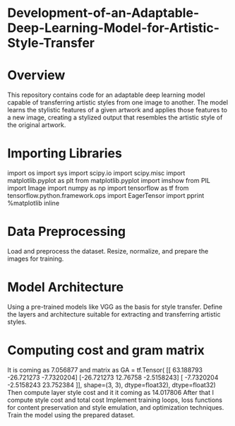 # Development-of-an-Adaptable-Deep-Learning-Model-for-Artistic-Style-Transfer
# Overview
This repository contains code for an adaptable deep learning model capable of transferring artistic styles from one image to another. The model learns the stylistic features of a given artwork and applies those features to a new image, creating a stylized output that resembles the artistic style of the original artwork.

# Importing Libraries
import os import sys import scipy.io import scipy.misc import matplotlib.pyplot as plt from matplotlib.pyplot import imshow from PIL import Image import numpy as np import tensorflow as tf from tensorflow.python.framework.ops import EagerTensor import pprint %matplotlib inline

# Data Preprocessing
Load and preprocess the dataset. Resize, normalize, and prepare the images for training.

# Model Architecture
Using a pre-trained models like VGG as the basis for style transfer. Define the layers and architecture suitable for extracting and transferring artistic styles.

# Computing cost and gram matrix
It is coming as 7.056877 and matrix as GA = 
tf.Tensor(
[[ 63.188793  -26.721273   -7.7320204]
 [-26.721273   12.76758    -2.5158243]
 [ -7.7320204  -2.5158243  23.752384 ]], shape=(3, 3), dtype=float32), dtype=float32) Then compute layer style cost and it it coming as 14.017806 After that I compute style cost and total cost Implement training loops, loss functions for content preservation and style emulation, and optimization techniques. Train the model using the prepared dataset.







